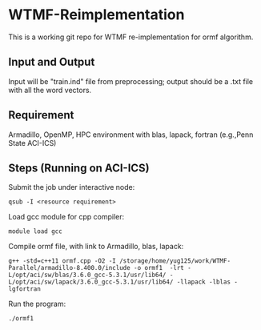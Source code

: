 # WTMF-Reimplementation


This is a working git repo for WTMF re-implementation for ormf algorithm. 

## Input and Output 
Input will be "train.ind" file from preprocessing; output should be a .txt file with all the word vectors. 

## Requirement 
Armadillo, OpenMP, HPC environment with blas, lapack, fortran (e.g.,Penn State ACI-ICS)

## Steps (Running on ACI-ICS)
Submit the job under interactive node:

```
qsub -I <resource requirement>
```
Load gcc module for cpp compiler: 
```
module load gcc
```
Compile ormf file, with link to Armadillo, blas, lapack: 
```
g++ -std=c++11 ormf.cpp -O2 -I /storage/home/yug125/work/WTMF-Parallel/armadillo-8.400.0/include -o ormf1  -lrt -L/opt/aci/sw/blas/3.6.0_gcc-5.3.1/usr/lib64/ -L/opt/aci/sw/lapack/3.6.0_gcc-5.3.1/usr/lib64/ -llapack -lblas -lgfortran
```
Run the program:
```
./ormf1
```
